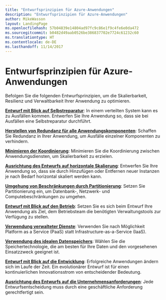 ```yaml
---
title: "Entwurfsprinzipien für Azure-Anwendungen"
description: "Entwurfsprinzipien für Azure-Anwendungen"
author: MikeWasson
layout: LandingPage
ms.openlocfilehash: 57b04839e14804ad97fc9c86e1f9c4fe6e0da472
ms.sourcegitcommit: b0482d49aab0526be386837702e7724c61232c60
ms.translationtype: HT
ms.contentlocale: de-DE
ms.lasthandoff: 11/14/2017
---
```

# <a name="design-principles-for-azure-applications"></a>Entwurfsprinzipien für Azure-Anwendungen

Befolgen Sie die folgenden Entwurfsprinzipien, um die Skalierbarkeit, Resilienz und Verwaltbarkeit Ihrer Anwendung zu optimieren. 

**[Entwurf mit Blick auf Selbstreparatur](self-healing.md)**: In einem verteilten System kann es zu Ausfällen kommen. Entwerfen Sie Ihre Anwendung so, dass sie bei Ausfällen eine Selbstreparatur durchführt.

**[Herstellen von Redundanz für alle Anwendungskomponenten](redundancy.md)**: Schaffen Sie Redundanz in Ihrer Anwendung, um Ausfälle einzelner Komponenten zu verhindern.
 
**[Minimieren der Koordinierung](minimize-coordination.md)**: Minimieren Sie die Koordinierung zwischen Anwendungsdiensten, um Skalierbarkeit zu erzielen.
 
**[Ausrichtung des Entwurfs auf horizontale Skalierung](scale-out.md)**: Entwerfen Sie Ihre Anwendung so, dass sie durch Hinzufügen oder Entfernen neuer Instanzen je nach Bedarf horizontal skaliert werden kann.

**[Umgehung von Beschränkungen durch Partitionierung](partition.md)**: Setzen Sie Partitionierung ein, um Datenbank-, Netzwerk- und Computebeschränkungen zu umgehen.

**[Entwurf mit Blick auf den Betrieb](design-for-operations.md)**: Setzen Sie es sich beim Entwurf Ihre Anwendung als Ziel, dem Betriebsteam die benötigten Verwaltungstools zur Verfügung zu stellen.

**[Verwendung verwalteter Dienste](managed-services.md)**: Verwenden Sie nach Möglichkeit Platform as a Service (PaaS) statt Infrastructure-as-a-Service (IaaS).

**[Verwendung des idealen Datenspeichers](use-the-best-data-store.md)**: Wählen Sie die Speichertechnologie, die am besten für Ihre Daten und den vorgesehenen Einsatzzweck geeignet ist. 
 
**[Entwurf mit Blick auf die Entwicklung](design-for-evolution.md)**: Erfolgreiche Anwendungen ändern sich im Laufe der Zeit. Ein evolutionärer Entwurf ist für einen kontinuierlichen Innovationsstrom von entscheidender Bedeutung.

**[Ausrichtung des Entwurfs auf die Unternehmensanforderungen](build-for-business.md)**: Jede Entwurfsentscheidung muss durch eine geschäftliche Anforderung gerechtfertigt sein.

